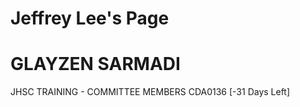 # Jeffrey Lee's Page




# GLAYZEN SARMADI


JHSC TRAINING - COMMITTEE MEMBERS CDA0136 [-31 Days Left]




